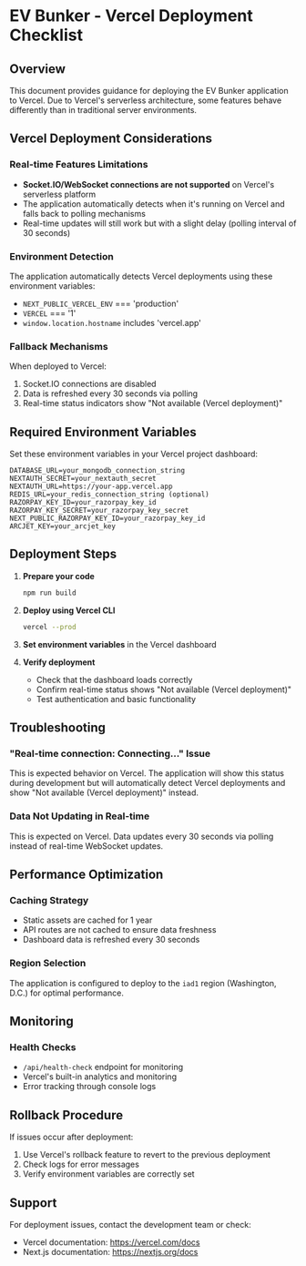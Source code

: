 # EV Bunker - Vercel Deployment Checklist

## Overview
This document provides guidance for deploying the EV Bunker application to Vercel. Due to Vercel's serverless architecture, some features behave differently than in traditional server environments.

## Vercel Deployment Considerations

### Real-time Features Limitations
- **Socket.IO/WebSocket connections are not supported** on Vercel's serverless platform
- The application automatically detects when it's running on Vercel and falls back to polling mechanisms
- Real-time updates will still work but with a slight delay (polling interval of 30 seconds)

### Environment Detection
The application automatically detects Vercel deployments using these environment variables:
- `NEXT_PUBLIC_VERCEL_ENV` === 'production'
- `VERCEL` === '1'
- `window.location.hostname` includes 'vercel.app'

### Fallback Mechanisms
When deployed to Vercel:
1. Socket.IO connections are disabled
2. Data is refreshed every 30 seconds via polling
3. Real-time status indicators show "Not available (Vercel deployment)"

## Required Environment Variables

Set these environment variables in your Vercel project dashboard:

```
DATABASE_URL=your_mongodb_connection_string
NEXTAUTH_SECRET=your_nextauth_secret
NEXTAUTH_URL=https://your-app.vercel.app
REDIS_URL=your_redis_connection_string (optional)
RAZORPAY_KEY_ID=your_razorpay_key_id
RAZORPAY_KEY_SECRET=your_razorpay_key_secret
NEXT_PUBLIC_RAZORPAY_KEY_ID=your_razorpay_key_id
ARCJET_KEY=your_arcjet_key
```

## Deployment Steps

1. **Prepare your code**
   ```bash
   npm run build
   ```

2. **Deploy using Vercel CLI**
   ```bash
   vercel --prod
   ```

3. **Set environment variables** in the Vercel dashboard

4. **Verify deployment**
   - Check that the dashboard loads correctly
   - Confirm real-time status shows "Not available (Vercel deployment)"
   - Test authentication and basic functionality

## Troubleshooting

### "Real-time connection: Connecting..." Issue
This is expected behavior on Vercel. The application will show this status during development but will automatically detect Vercel deployments and show "Not available (Vercel deployment)" instead.

### Data Not Updating in Real-time
This is expected on Vercel. Data updates every 30 seconds via polling instead of real-time WebSocket updates.

## Performance Optimization

### Caching Strategy
- Static assets are cached for 1 year
- API routes are not cached to ensure data freshness
- Dashboard data is refreshed every 30 seconds

### Region Selection
The application is configured to deploy to the `iad1` region (Washington, D.C.) for optimal performance.

## Monitoring

### Health Checks
- `/api/health-check` endpoint for monitoring
- Vercel's built-in analytics and monitoring
- Error tracking through console logs

## Rollback Procedure

If issues occur after deployment:
1. Use Vercel's rollback feature to revert to the previous deployment
2. Check logs for error messages
3. Verify environment variables are correctly set

## Support

For deployment issues, contact the development team or check:
- Vercel documentation: https://vercel.com/docs
- Next.js documentation: https://nextjs.org/docs